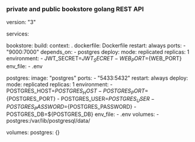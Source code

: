 ### private and public bookstore golang REST API


version: "3"

services:

  bookstore:
    build:
      context: .
      dockerfile: Dockerfile
    restart: always
    ports:
      - "9000:7000"
    depends_on:
      - postgres
    deploy:
      mode: replicated
      replicas: 1
    environment: 
      - JWT_SECRET=${JWT_SECRET}
      - WEB_PORT=${WEB_PORT}
    env_file:
      - .env

  postgres:
    image: "postgres"
    ports:
      - "5433:5432"
    restart: always
    deploy:
      mode: replicated
      replicas: 1
    environment:
      - POSTGRES_HOST=${POSTGRES_HOST}
      - POSTGRES_PORT=${POSTGRES_PORT}
      - POSTGRES_USER=${POSTGRES_USER}
      - POSTGRES_PASSWORD=${POSTGRES_PASSWORD}
      - POSTGRES_DB=${POSTGRES_DB}
    env_file:
      - .env
    volumes:
      - postgres:/var/lib/postgresql/data/

volumes:
  postgres: {}